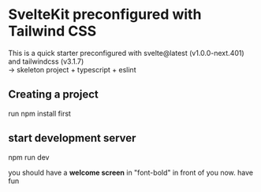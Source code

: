 # SvelteKit preconfigured with Tailwind CSS 

This is a quick starter preconfigured with svelte@latest (v1.0.0-next.401) and tailwindcss (v3.1.7) <br>
-> skeleton project + typescript + eslint 

## Creating a project

run npm install first

## start development server
npm run dev

you should have a **welcome screen** in "font-bold" in front of you now. have fun
